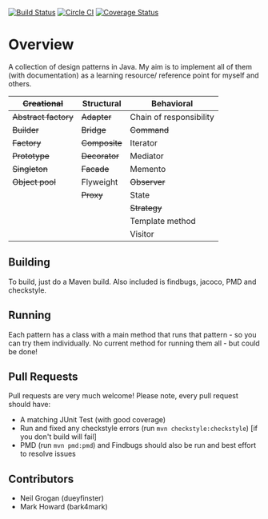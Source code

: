 [![Build Status](https://travis-ci.org/dueyfinster/DesignPatterns.png)](https://travis-ci.org/dueyfinster/DesignPatterns)
[![Circle CI](https://circleci.com/gh/dueyfinster/DesignPatterns.svg?style=svg)](https://circleci.com/gh/dueyfinster/DesignPatterns)
[![Coverage Status](https://coveralls.io/repos/dueyfinster/DesignPatterns/badge.png)](https://coveralls.io/r/dueyfinster/DesignPatterns)

# Overview 
A collection of design patterns in Java. 
My aim is to implement all of them (with documentation) as a learning resource/ reference point for myself and others.

| ~~Creational~~  		| Structural 	| Behavioral 				|
| ------------- 		| ------------- | ------------- 			|
| ~~Abstract factory~~  | ~~Adapter~~  	|  Chain of responsibility  |
| ~~Builder~~  			| ~~Bridge~~  	| ~~Command~~ 				|
| ~~Factory~~  			| ~~Composite~~ | Iterator  				|
| ~~Prototype~~  		| ~~Decorator~~ | Mediator  				|
| ~~Singleton~~  		| ~~Facade~~  	| Memento  					|
| ~~Object pool~~  		| Flyweight 	| ~~Observer~~  			|
| 						| ~~Proxy~~  	| State  					|
| 						| 				| ~~Strategy~~  			|
| 						| 				| Template method  			|
| 						| 				| Visitor  					|

## Building
To build, just do a Maven build. Also included is findbugs, jacoco, PMD and checkstyle.

## Running 
Each pattern has a class with a main method that runs that pattern - so you can try them individually. No current method for running them all - but could be done!

## Pull Requests 
Pull requests are very much welcome! Please note, every pull request should have:

* A matching JUnit Test (with good coverage)
* Run and fixed any checkstyle errors (run `mvn checkstyle:checkstyle`) [if you don't build will fail]
* PMD (run `mvn pmd:pmd`) and Findbugs should also be run and best effort to resolve issues

## Contributors
* Neil Grogan (dueyfinster)
* Mark Howard (bark4mark)
